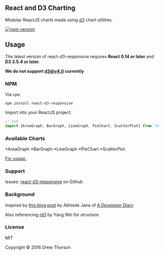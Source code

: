 ## React and D3 Charting

Modular ReactJS charts made using [d3](https://d3js.org/) chart utilities.

[![npm version](https://badge.fury.io/js/react-d3-responsive.svg)](https://badge.fury.io/js/react-d3-responsive)

## Usage

The latest version of react-d3-responsive requires **React 0.14 or later** and **D3 3.5.4 or later**.

**We do not support d3@v4.0 currently**

### NPM
Via `npm`:

```
npm install react-d3-responsive
```

Import into your ReactJS project:

```js
// es6
import {AreaGraph, BarGraph, LineGraph, PieChart, ScatterPlot} from 'react-d3-responsive';
```

### Available Charts

*AreaGraph
*BarGraph
*LineGraph
*PieChart
*ScatterPlot

[For usage.](https://cox-auto-kc.github.io/react-d3-responsive/)

### Support
Issues: [react-d3-responsive](https://github.com/cox-auto-kc/react-d3-responsive/issues) on Github

### Background
Inspired by [this blog post](http://www.adeveloperdiary.com/react-js/create-reusable-charts-react-d3-part1/) by Abhisek Jana of [A Developer Diary](http://www.adeveloperdiary.com/)

Also referencing [rd3](https://github.com/yang-wei/rd3) by Yang Wei for structure

### License
MIT

Copyright &copy; 2016 Drew Thorson

